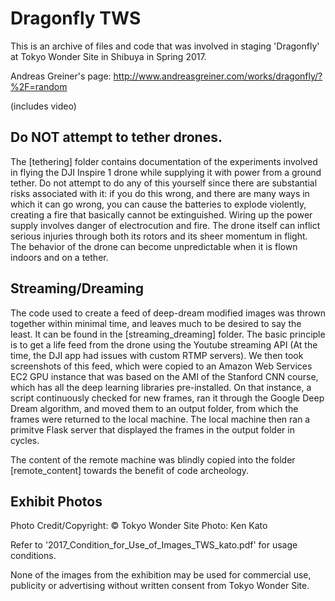 # Dragonfly TWS

This is an archive of files and code that was involved in staging 'Dragonfly' at Tokyo Wonder Site in Shibuya in Spring 2017. 

Andreas Greiner's page:
http://www.andreasgreiner.com/works/dragonfly/?%2F=random

(includes video)

## Do NOT attempt to tether drones.
The [tethering] folder contains documentation of the experiments involved in flying the DJI Inspire 1 drone while supplying it with power from a ground tether. Do not attempt to do any of this yourself since there are substantial risks associated with it: if you do this wrong, and there are many ways in which it can go wrong, you can cause the batteries to explode violently, creating a fire that basically cannot be extinguished. Wiring up the power supply involves danger of electrocution and fire. The drone itself can inflict serious injuries through both its rotors and its sheer momentum in flight. The behavior of the drone can become unpredictable when it is flown indoors and on a tether. 

## Streaming/Dreaming
The code used to create a feed of deep-dream modified images was thrown together within minimal time, and leaves much to be desired to say the least. It can be found in the [streaming_dreaming] folder. The basic principle is to get a life feed from the drone using the Youtube streaming API (At the time, the DJI app had issues with custom RTMP servers). We then took screenshots of this feed, which were copied to an Amazon Web Services EC2 GPU instance that was based on the AMI of the Stanford CNN course, which has all the deep learning libraries pre-installed. On that instance, a script continuously checked for new frames, ran it through the Google Deep Dream algorithm, and moved them to an output folder, from which the frames were returned to the local machine. The local machine then ran a primitve Flask server that displayed the frames in the output folder in cycles.

The content of the remote machine was blindly copied into the folder [remote_content] towards the benefit of code archeology.

## Exhibit Photos
Photo Credit/Copyright:
© Tokyo Wonder Site Photo: Ken Kato

Refer to '2017_Condition_for_Use_of_Images_TWS_kato.pdf' for usage conditions.

None of the images from the exhibition may be used for commercial use, publicity or advertising without written consent from Tokyo Wonder Site. 
